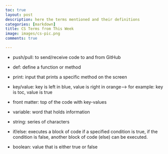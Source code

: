 ```yaml
---
toc: true
layout: post
description: here the terms mentioned and their definitions
categories: [markdown]
title: CS Terms from This Week
image: images/cs-pic.png
comments: true

---
```


- push/pull: to send/receive code to and from GitHub

- def: define a function or method

- print: input that prints a specific method on the screen

- key/value: key is left in blue, value is right in orange--> for example: key is toc, value is true 

- front matter: top of the code with key-values

- variable: word that holds information 

- string: series of characters

- if/else: executes a block of code if a specified condition is true, if the condition is false, another block of code (else) can be executed. 

- boolean: value that is either true or false





